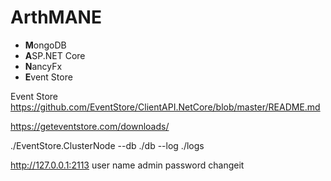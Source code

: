# ArthMANE
* **M**ongoDB 
* **A**SP.NET Core 
* **N**ancyFx
* **E**vent Store

Event Store
https://github.com/EventStore/ClientAPI.NetCore/blob/master/README.md

https://geteventstore.com/downloads/

./EventStore.ClusterNode --db ./db --log ./logs

http://127.0.0.1:2113
user name admin
password changeit
